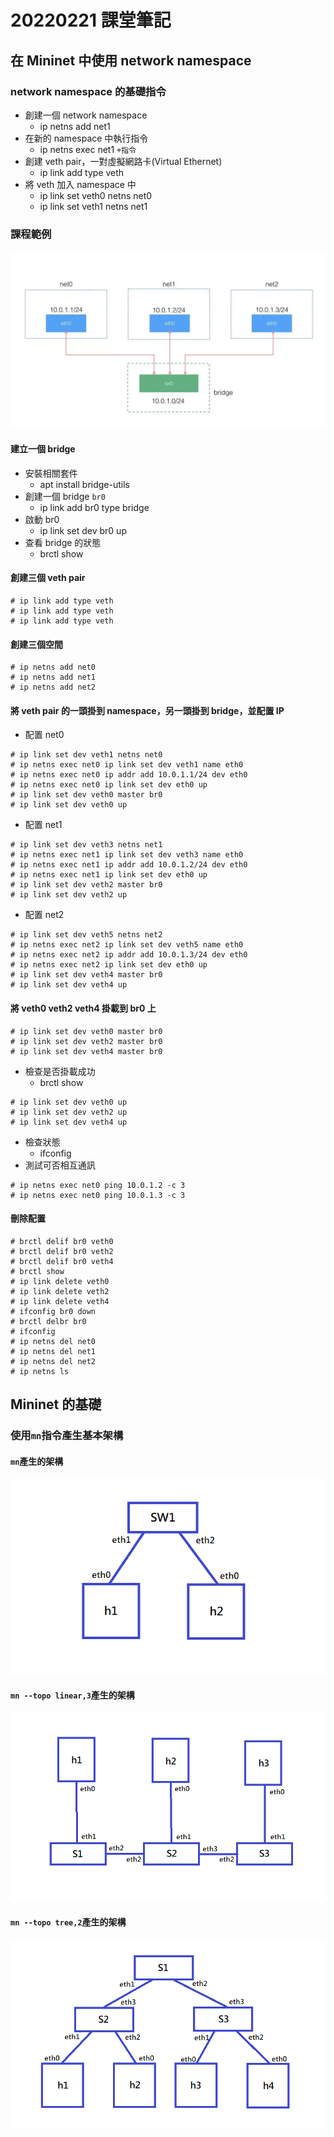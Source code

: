 # 20220221 課堂筆記
## 在 Mininet 中使用 network namespace
### network namespace 的基礎指令
* 創建一個 network namespace
    - ip netns add net1
* 在新的 namespace 中執行指令
    - ip netns exec net1 `+指令`
* 創建 veth pair，一對虛擬網路卡(Virtual Ethernet)
    - ip link add type veth
*  將 veth 加入 namespace 中
    - ip link set veth0 netns net0 
    - ip link set veth1 netns net1 
### 課程範例

![範例](../IMAGE/ubundu0221_1.png)
#### 建立一個 bridge
* 安裝相關套件
    - apt install bridge-utils
* 創建一個 bridge `br0`
    - ip link add br0 type bridge
* 啟動 br0
    - ip link set dev br0 up
* 查看 bridge 的狀態
    - brctl show
#### 創建三個 veth pair
```
# ip link add type veth 
# ip link add type veth 
# ip link add type veth
```
#### 創建三個空間
```
# ip netns add net0
# ip netns add net1
# ip netns add net2
```
#### 將 veth pair 的一頭掛到 namespace，另一頭掛到 bridge，並配置 IP
* 配置 net0
```
# ip link set dev veth1 netns net0
# ip netns exec net0 ip link set dev veth1 name eth0
# ip netns exec net0 ip addr add 10.0.1.1/24 dev eth0
# ip netns exec net0 ip link set dev eth0 up
# ip link set dev veth0 master br0
# ip link set dev veth0 up
```
* 配置 net1
```
# ip link set dev veth3 netns net1
# ip netns exec net1 ip link set dev veth3 name eth0
# ip netns exec net1 ip addr add 10.0.1.2/24 dev eth0
# ip netns exec net1 ip link set dev eth0 up
# ip link set dev veth2 master br0
# ip link set dev veth2 up
```
* 配置 net2
```
# ip link set dev veth5 netns net2
# ip netns exec net2 ip link set dev veth5 name eth0
# ip netns exec net2 ip addr add 10.0.1.3/24 dev eth0
# ip netns exec net2 ip link set dev eth0 up
# ip link set dev veth4 master br0
# ip link set dev veth4 up
```
#### 將 veth0 veth2 veth4 掛載到 br0 上
```
# ip link set dev veth0 master br0
# ip link set dev veth2 master br0
# ip link set dev veth4 master br0
```
* 檢查是否掛載成功
    - brctl show
```
# ip link set dev veth0 up
# ip link set dev veth2 up
# ip link set dev veth4 up
```
* 檢查狀態
    - ifconfig
* 測試可否相互通訊
```
# ip netns exec net0 ping 10.0.1.2 -c 3
# ip netns exec net0 ping 10.0.1.3 -c 3
```
#### 刪除配置
```
# brctl delif br0 veth0
# brctl delif br0 veth2
# brctl delif br0 veth4
# brctl show
# ip link delete veth0
# ip link delete veth2
# ip link delete veth4
# ifconfig br0 down
# brctl delbr br0 
# ifconfig
# ip netns del net0
# ip netns del net1
# ip netns del net2
# ip netns ls
```
## Mininet 的基礎
### 使用`mn`指令產生基本架構
#### `mn`產生的架構

![架構](../IMAGE/ubundu0221_2.png)
#### `mn --topo linear,3`產生的架構

![架構](../IMAGE/ubundu0221_3.png)
#### `mn --topo tree,2`產生的架構

![架構](../IMAGE/ubundu0221_4.png)